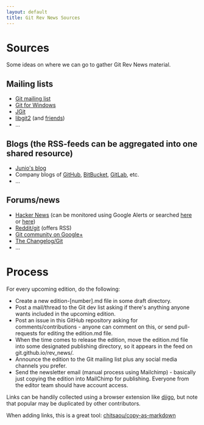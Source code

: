 ```yaml
---
layout: default
title: Git Rev News Sources
---
```


# Sources

Some ideas on where we can go to gather Git Rev News material.

## Mailing lists

* [Git mailing list](https://public-inbox.org/git/)
* [Git for Windows](https://groups.google.com/forum/#!forum/msysgit)
* [JGit](https://dev.eclipse.org/mailman/listinfo/jgit-dev)
* [libgit2](https://libgit2.github.com/) (and [friends](https://github.com/libgit2))
* ...

## Blogs (the RSS-feeds can be aggregated into one shared resource)

* [Junio's blog](http://git-blame.blogspot.com/)
* Company blogs of [GitHub](https://github.com/blog), [BitBucket](https://blog.bitbucket.org/), [GitLab](https://about.gitlab.com/blog/), etc.
* ...

## Forums/news

* [Hacker News](https://news.ycombinator.com/) (can be monitored using Google Alerts or searched
[here](https://hn.algolia.com/?query=git&sort=byPopularity&prefix=false&page=0&dateRange=last24h&type=story) or
[here](http://newscombinator.com/))
* [Reddit/git](http://www.reddit.com/r/git) (offers RSS)
* [Git community on Google+](https://plus.google.com/communities/112688280189071733518)
* [The Changelog/Git](http://thechangelog.com/tagged/git/)
* ...

# Process

For every upcoming edition, do the following:

* Create a new edition-[number].md file in some draft directory.
* Post a mail/thread to the Git dev list asking if
  there's anything anyone wants included in the upcoming edition.
* Post an issue in this GitHub repository asking for
  comments/contributions - anyone can comment on this, or send pull-
  requests for editing the edition.md file.
* When the time comes to release the edition, move the edition.md file
  into some designated publishing directory, so it appears in
  the feed on git.github.io/rev_news/.
* Announce the edition to the Git mailing list plus any social media channels you prefer.
* Send the newsletter email (manual process using Mailchimp) - basically just copying the edition into MailChimp for publishing. Everyone from the editor team should have account access.

Links can be handily collected using a browser extension like [diigo](https://www.diigo.com/user/Tfnico/gitrevnews), but note that popular may be duplicated by other contributors.

When adding links, this is a great tool: [chitsaou/copy-as-markdown](https://github.com/chitsaou/copy-as-markdown/)

